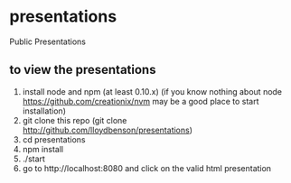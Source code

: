 presentations
=============

Public Presentations

## to view the presentations
1.  install node and npm (at least 0.10.x)
(if you know nothing about node https://github.com/creationix/nvm may be a good place to start installation)
2.  git clone this repo (git clone http://github.com/lloydbenson/presentations)
3.  cd presentations
4.  npm install
5.  ./start
6.  go to http://localhost:8080 and click on the valid html presentation

